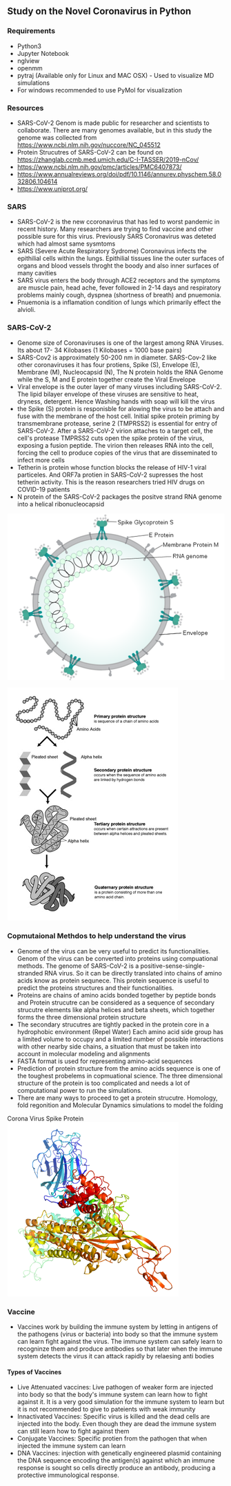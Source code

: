 ## Study on the Novel Coronavirus in Python

### Requirements
- Python3
- Jupyter Notebook
- nglview
- openmm
- pytraj (Available only for Linux and MAC OSX) - Used to visualize MD simulations
- For windows recommended to use PyMol for visualization

### Resources
- SARS-CoV-2 Genom is made public for researcher and scientists to collaborate. There are many genomes available, but in this study the genome was collected from https://www.ncbi.nlm.nih.gov/nuccore/NC_045512 
- Protein Strucutres of SARS-CoV-2 can be found on https://zhanglab.ccmb.med.umich.edu/C-I-TASSER/2019-nCov/
- https://www.ncbi.nlm.nih.gov/pmc/articles/PMC6407873/
- https://www.annualreviews.org/doi/pdf/10.1146/annurev.physchem.58.032806.104614
- https://www.uniprot.org/

### SARS
- SARS-CoV-2 is the new ccoronavirus that has led to worst pandemic in recent history. Many researchers are trying to find vaccine and other possible sure for this virus. Previously SARS Coronavirus was deteted which had almost same sysmtoms
- SARS (Severe Acute Respiratory Sydrome) Coronavirus infects the epithilial cells within the lungs. Epithilial tissues line the outer surfaces of organs and blood vessels throght the boody and also inner surfaces of many cavities
- SARS virus enters the body through ACE2 receptors and the symptoms are muscle pain, head ache, fever followed in 2-14 days and respiratory problems mainly cough, dyspnea (shortness of breath) and pnuemonia.
- Pnuemonia is a inflamation condition of lungs which primarily effect the alvioli. 

### SARS-CoV-2
- Genome size of Coronaviruses is one of the largest among RNA Viruses. Its about 17- 34 Kilobases (1 Kilobases = 1000 base pairs) 
- SARS-Cov2 is approximately 50-200 nm in diameter. SARS-Cov-2 like other coronaviruses it has four protiens, Spike (S), Envelope (E), Membrane (M), Nucleocapsid (N), The N protein holds the RNA Genome while the S, M and E protein together create the Viral Envelope
- Viral envelope is the outer layer of many viruses including SARS-CoV-2. The lipid bilayer envelope of these viruses are sensitive to heat, dryness, detergent. Hence Washing hands with soap will kill the virus
- the Spike (S) protein is responisble for alowing the virus to be attach and fuse with the membrane of the host cell. Initial spike protein priming by transmembrane protease, serine 2 (TMPRSS2) is essential for entry of SARS-CoV-2. After a SARS-CoV-2 virion attaches to a target cell, the cell's protease TMPRSS2 cuts open the spike protein of the virus, exposing a fusion peptide. The virion then releases RNA into the cell, forcing the cell to produce copies of the virus that are disseminated to infect more cells
- Tetherin is protein whose function blocks the release of HIV-1 viral particeles. And ORF7a protien in SARS-CoV-2 supresses the host tetherin activity. This is the reason researchers tried HIV drugs on COVID-19 patients
- N protein of the SARS-CoV-2 packages the positve strand RNA genome into a helical ribonucleocapsid

![Corona Virus Strucutre](./Images/1.png)

![Corona Virus Strucutre](./Images/Protein-structure.png)

### Copmutaional Methdos to help understand the virus
- Genome of the virus can be very useful to predict its functionalities. Genom of the virus can be converted into proteins using compuational methods. The genome of SARS-CoV-2 is a positive-sense-single-stranded RNA virus. So it can be directly translated into chains of amino acids know as protein sequnece. This protein sequence is useful to predict the proteins structures and their functionalities. 
- Proteins are chains of amino acids bonded together by peptide bonds and Protein strucutre can be considered as a sequence of secondary strucutre elements like alpha helices and beta sheets, which together forms the three dimensional protein structure
- The secondary strucutres are tightly packed in the protein core in a hydrophobic environment (Repel Water) Each amino acid side group has a limited volume to occupy and a limited number of possible interactions with other nearby side chains, a situation that must be taken into account in molecular modeling and alignments
- FASTA format is used for representing amino-acid sequences
- Prediction of protein structure from the amino acids sequence is one of the toughest probelems in copmuational science. The three dimensional structure of the protein is too complicated and needs a lot of computational power to run the simulations. 
- There are many ways to proceed to get a protein strucutre. Homology, fold regonition and Molecular Dynamics simulations to model the folding

Corona Virus Spike Protein
![Spike Protein](./Images/spike.png?style=centerme)

### Vaccine
- Vaccines work by building the immune system by letting in antigens of the pathogens (virus or bacteria) into body so that the immune system can learn fight against the virus. The immune system can safely learn to recogninze them and produce antibodies so that later when the immune system detects the virus it can attack rapidly by relaesing anti bodies

#### Types of Vaccines
- Live Attenuated vaccines: Live pathogen of weaker form are injected into body so that the body's immune system can learn how to fight against it. It is a very good simulation for the immune system to learn but it is not recommended to give to pateients with weak immunity
- Innactivated Vaccines: Specific virus is killed and the dead cells are injected into the body. Even though they are dead the immune system can still learn how to fight against them
- Conjugate Vaccines: Specific protien from the pathogen that when injected the immune system can learn
- DNA Vaccines: injection with genetically engineered plasmid containing the DNA sequence encoding the antigen(s) against which an immune response is sought so cells directly produce an antibody, producing a protective immunological response.